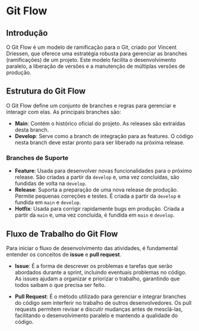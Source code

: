 # Git Flow

## Introdução

O Git Flow é um modelo de ramificação para o Git, criado por Vincent Driessen, que oferece uma estratégia robusta para gerenciar as branches (ramificações) de um projeto. Este modelo facilita o desenvolvimento paralelo, a liberação de versões e a manutenção de múltiplas versões de produção.

## Estrutura do Git Flow

O Git Flow define um conjunto de branches e regras para gerenciar e interagir com elas. As principais branches são:

- **Main**: Contém o histórico oficial do projeto. As releases são extraídas desta branch.
- **Develop**: Serve como a branch de integração para as features. O código nesta branch deve estar pronto para ser liberado na próxima release.

### Branches de Suporte

- **Feature**: Usada para desenvolver novas funcionalidades para o próximo release. São criadas a partir da `develop` e, uma vez concluídas, são fundidas de volta na `develop`.
- **Release**: Suporta a preparação de uma nova release de produção. Permite pequenas correções e testes. É criada a partir da `develop` e fundida em `main` e `develop`.
- **Hotfix**: Usada para corrigir rapidamente bugs em produção. Criada a partir da `main` e, uma vez concluída, é fundida em `main` e `develop`.

## Fluxo de Trabalho do Git Flow


Para iniciar o fluxo de desenvolvimento das atividades, é fundamental entender os conceitos de **issue** e **pull request**.

- **Issue**: É a forma de descrever os problemas e tarefas que serão abordados durante a sprint, incluindo eventuais problemas no código. As issues ajudam a organizar e priorizar o trabalho, garantindo que todos saibam o que precisa ser feito.

- **Pull Request**: É o método utilizado para gerenciar e integrar branches do código sem interferir no trabalho de outros desenvolvedores. Os pull requests permitem revisar e discutir mudanças antes de mesclá-las, facilitando o desenvolvimento paralelo e mantendo a qualidade do código.
